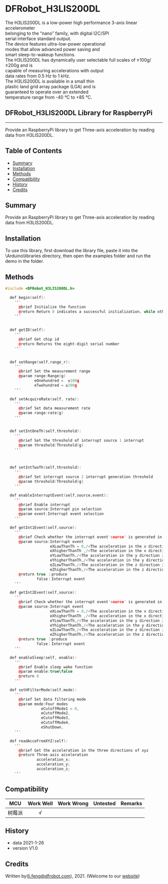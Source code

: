 # DFRobot_H3LIS200DL
The H3LIS200DL is a low-power high performance 3-axis linear accelerometer <br>
belonging to the “nano” family, with digital I2C/SPI <br>
serial interface standard output. <br>
The device features ultra-low-power operational <br>
modes that allow advanced power saving and <br>
smart sleep-to-wakeup functions.<br>
The H3LIS200DL has dynamically user selectable full scales of ±100g/±200g and is <br>
capable of measuring accelerations with output <br>
data rates from 0.5 Hz to 1 kHz.<br>
The H3LIS200DL is available in a small thin <br>
plastic land grid array package (LGA) and is <br>
guaranteed to operate over an extended <br>
temperature range from -40 °C to +85 °C.<br>


## DFRobot_H3LIS200DL Library for RaspberryPi
---------------------------------------------------------

Provide an RaspberryPi library to get Three-axis acceleration by reading data from H3LIS200DL.

## Table of Contents

* [Summary](#summary)
* [Installation](#installation)
* [Methods](#methods)
* [Compatibility](#compatibility)
* [History](#history)
* [Credits](#credits)

## Summary

Provide an RaspberryPi library to get Three-axis acceleration by reading data from H3LIS200DL.

## Installation

To use this library, first download the library file, paste it into the \Arduino\libraries directory, then open the examples folder and run the demo in the folder.

## Methods

```C++
#include <DFRobot_H3LIS200DL.h>

  def begin(self):
    '''
      @brief Initialize the function
      @return Return 0 indicates a successful initialization, while other values indicates failure and return to error code.
    '''
      

  def getID(self):
    '''
      @brief Get chip id
      @return Returns the eight-digit serial number
    '''


  def setRange(self,range_r):
    '''
      @brief Set the measurement range
      @param range:Range(g)
             eOnehundred =  ±100g
             eTwohundred = ±200g
    '''

  def setAcquireRate(self, rate):
    '''
      @brief Set data measurement rate
      @param range:rate(g)
    '''


  def setIntOneTh(self,threshold):
    '''
      @brief Set the threshold of interrupt source 1 interrupt
      @param threshold:Threshold(g)
    '''



  def setIntTwoTh(self,threshold):
    '''
      @brief Set interrupt source 2 interrupt generation threshold
      @param threshold:Threshold(g)
    '''

  def enableInterruptEvent(self,source,event):
    '''
      @brief Enable interrupt
      @param source:Interrupt pin selection
      @param event:Interrupt event selection
    '''

  def getInt1Event(self,source):
    '''
      @brief Check whether the interrupt event'source' is generated in interrupt 1
      @param source:Interrupt event
                    eXLowThanTh = 0,/<The acceleration in the x direction is less than the threshold>/
                    eXhigherThanTh ,/<The acceleration in the x direction is greater than the threshold>/
                    eYLowThanTh,/<The acceleration in the y direction is less than the threshold>/
                    eYhigherThanTh,/<The acceleration in the y direction is greater than the threshold>/
                    eZLowThanTh,/<The acceleration in the z direction is less than the threshold>/
                    eZhigherThanTh,/<The acceleration in the z direction is greater than the threshold>/
      @return true ：produce
              false：Interrupt event
    '''

  def getInt2Event(self,source):
    '''
      @brief Check whether the interrupt event'source' is generated in interrupt 2
      @param source:Interrupt event
                    eXLowThanTh = 0,/<The acceleration in the x direction is less than the threshold>/
                    eXhigherThanTh ,/<The acceleration in the x direction is greater than the threshold>/
                    eYLowThanTh,/<The acceleration in the y direction is less than the threshold>/
                    eYhigherThanTh,/<The acceleration in the y direction is greater than the threshold>/
                    eZLowThanTh,/<The acceleration in the z direction is less than the threshold>/
                    eZhigherThanTh,/<The acceleration in the z direction is greater than the threshold>/
      @return true ：produce
              false：Interrupt event
    '''

  def enableSleep(self, enable):
    '''
      @brief Enable sleep wake function
      @param enable:true\false
      @return 0
    '''

  def setHFilterMode(self,mode):
    '''
      @brief Set data filtering mode
      @param mode:Four modes
                eCutoffMode1 = 0,
                eCutoffMode2,
                eCutoffMode3,
                eCutoffMode4,
                eShutDown,
    '''

  def readAcceFromXYZ(self):
    '''
      @brief Get the acceleration in the three directions of xyz
      @return Three-axis acceleration 
              acceleration_x;
              acceleration_y;
              acceleration_z;
    '''

```

## Compatibility

MCU                | Work Well    | Work Wrong   | Untested    | Remarks
------------------ | :----------: | :----------: | :---------: | -----
树莓派        |      √       |              |             | 




## History

- data 2021-1-26
- version V1.0


## Credits

Written by(li.feng@dfrobot.com), 2021. (Welcome to our [website](https://www.dfrobot.com/))

